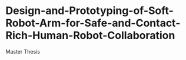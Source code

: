 # Design-and-Prototyping-of-Soft-Robot-Arm-for-Safe-and-Contact-Rich-Human-Robot-Collaboration
Master Thesis
